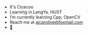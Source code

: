 - It's Cicecoo
- Learning in LangYa, HUST
- I’m currently learning Cpp, OpenCV
- Reach me at aicaroline@foxmail.com
- :rofl:
<!---
Cicecoo/Cicecoo is a ✨ special ✨ repository because its `README.md` (this file) appears on your GitHub profile.
You can click the Preview link to take a look at your changes.
--->
